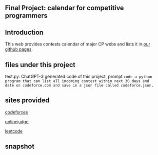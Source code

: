 ## Final Project: calendar for competitive programmers

## Introduction
This web provides contests calendar of major CP webs and lists it in [our github pages](https://930727fre.github.io/finalproject/).

## files under this project
test.py: ChatGPT-3 generated code of this project, prompt ```code a python program that can list all incoming contest within next 30 days and date on codeforce.com and save in a json file called codeforce.json.```

## sites provided
[codeforces](https://codeforces.com/)

[onlinejudge](https://onlinejudge.org/)

[leetcode](https://leetcode.com/)

## snapshot
